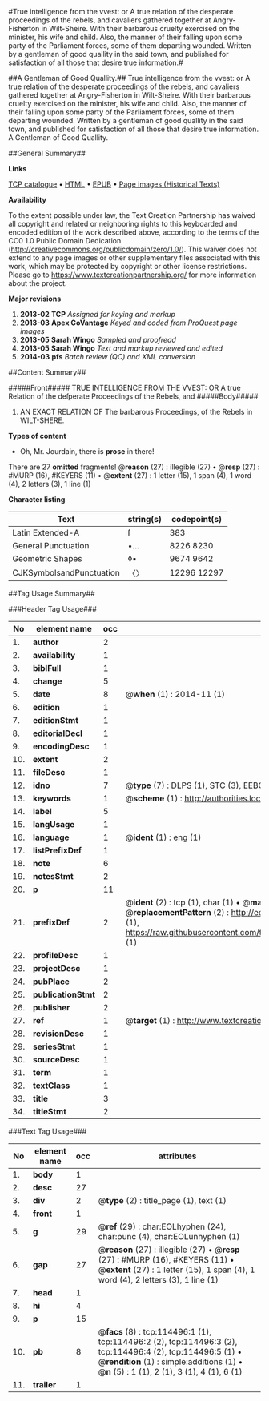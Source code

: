 #True intelligence from the vvest: or A true relation of the desperate proceedings of the rebels, and cavaliers gathered together at Angry-Fisherton in Wilt-Sheire. With their barbarous cruelty exercised on the minister, his wife and child. Also, the manner of their falling upon some party of the Parliament forces, some of them departing wounded. Written by a gentleman of good quallity in the said town, and published for satisfaction of all those that desire true information.#

##A Gentleman of Good Quallity.##
True intelligence from the vvest: or A true relation of the desperate proceedings of the rebels, and cavaliers gathered together at Angry-Fisherton in Wilt-Sheire. With their barbarous cruelty exercised on the minister, his wife and child. Also, the manner of their falling upon some party of the Parliament forces, some of them departing wounded. Written by a gentleman of good quallity in the said town, and published for satisfaction of all those that desire true information.
A Gentleman of Good Quallity.

##General Summary##

**Links**

[TCP catalogue](http://www.ota.ox.ac.uk/tcp/)  • 
[HTML](http://tei.it.ox.ac.uk/tcp/Texts-HTML/free/A95/A95057.html)  • 
[EPUB](http://tei.it.ox.ac.uk/tcp/Texts-EPUB/free/A95/A95057.epub) • 
[Page images (Historical Texts)](https://historicaltexts.jisc.ac.uk/eebo-99862339e)

**Availability**

To the extent possible under law, the Text Creation Partnership has waived all copyright and related or neighboring rights to this keyboarded and encoded edition of the work described above, according to the terms of the CC0 1.0 Public Domain Dedication (http://creativecommons.org/publicdomain/zero/1.0/). This waiver does not extend to any page images or other supplementary files associated with this work, which may be protected by copyright or other license restrictions. Please go to https://www.textcreationpartnership.org/ for more information about the project.

**Major revisions**

1. __2013-02__ __TCP__ *Assigned for keying and markup*
1. __2013-03__ __Apex CoVantage__ *Keyed and coded from ProQuest page images*
1. __2013-05__ __Sarah Wingo__ *Sampled and proofread*
1. __2013-05__ __Sarah Wingo__ *Text and markup reviewed and edited*
1. __2014-03__ __pfs__ *Batch review (QC) and XML conversion*

##Content Summary##

#####Front#####
TRUE INTELLIGENCE FROM THE VVEST: OR A true Relation of the deſperate Proceedings of the Rebels, and
#####Body#####

1. AN EXACT RELATION OF The barbarous Proceedings, of the Rebels in WILT-SHERE.

**Types of content**

  * Oh, Mr. Jourdain, there is **prose** in there!

There are 27 **omitted** fragments! 
 @__reason__ (27) : illegible (27)  •  @__resp__ (27) : #MURP (16), #KEYERS (11)  •  @__extent__ (27) : 1 letter (15), 1 span (4), 1 word (4), 2 letters (3), 1 line (1)

**Character listing**


|Text|string(s)|codepoint(s)|
|---|---|---|
|Latin Extended-A|ſ|383|
|General Punctuation|•…|8226 8230|
|Geometric Shapes|◊▪|9674 9642|
|CJKSymbolsandPunctuation|〈〉|12296 12297|

##Tag Usage Summary##

###Header Tag Usage###

|No|element name|occ|attributes|
|---|---|---|---|
|1.|__author__|2||
|2.|__availability__|1||
|3.|__biblFull__|1||
|4.|__change__|5||
|5.|__date__|8| @__when__ (1) : 2014-11 (1)|
|6.|__edition__|1||
|7.|__editionStmt__|1||
|8.|__editorialDecl__|1||
|9.|__encodingDesc__|1||
|10.|__extent__|2||
|11.|__fileDesc__|1||
|12.|__idno__|7| @__type__ (7) : DLPS (1), STC (3), EEBO-CITATION (1), PROQUEST (1), VID (1)|
|13.|__keywords__|1| @__scheme__ (1) : http://authorities.loc.gov/ (1)|
|14.|__label__|5||
|15.|__langUsage__|1||
|16.|__language__|1| @__ident__ (1) : eng (1)|
|17.|__listPrefixDef__|1||
|18.|__note__|6||
|19.|__notesStmt__|2||
|20.|__p__|11||
|21.|__prefixDef__|2| @__ident__ (2) : tcp (1), char (1)  •  @__matchPattern__ (2) : ([0-9\-]+):([0-9IVX]+) (1), (.+) (1)  •  @__replacementPattern__ (2) : http://eebo.chadwyck.com/downloadtiff?vid=$1&page=$2 (1), https://raw.githubusercontent.com/textcreationpartnership/Texts/master/tcpchars.xml#$1 (1)|
|22.|__profileDesc__|1||
|23.|__projectDesc__|1||
|24.|__pubPlace__|2||
|25.|__publicationStmt__|2||
|26.|__publisher__|2||
|27.|__ref__|1| @__target__ (1) : http://www.textcreationpartnership.org/docs/. (1)|
|28.|__revisionDesc__|1||
|29.|__seriesStmt__|1||
|30.|__sourceDesc__|1||
|31.|__term__|1||
|32.|__textClass__|1||
|33.|__title__|3||
|34.|__titleStmt__|2||


###Text Tag Usage###

|No|element name|occ|attributes|
|---|---|---|---|
|1.|__body__|1||
|2.|__desc__|27||
|3.|__div__|2| @__type__ (2) : title_page (1), text (1)|
|4.|__front__|1||
|5.|__g__|29| @__ref__ (29) : char:EOLhyphen (24), char:punc (4), char:EOLunhyphen (1)|
|6.|__gap__|27| @__reason__ (27) : illegible (27)  •  @__resp__ (27) : #MURP (16), #KEYERS (11)  •  @__extent__ (27) : 1 letter (15), 1 span (4), 1 word (4), 2 letters (3), 1 line (1)|
|7.|__head__|1||
|8.|__hi__|4||
|9.|__p__|15||
|10.|__pb__|8| @__facs__ (8) : tcp:114496:1 (1), tcp:114496:2 (2), tcp:114496:3 (2), tcp:114496:4 (2), tcp:114496:5 (1)  •  @__rendition__ (1) : simple:additions (1)  •  @__n__ (5) : 1 (1), 2 (1), 3 (1), 4 (1), 6 (1)|
|11.|__trailer__|1||
